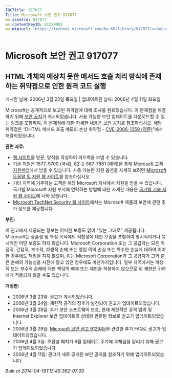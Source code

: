 ```yaml
---
TOCTitle: 917077
Title: Microsoft 보안 권고 917077
ms:assetid: 917077
ms:contentKeyID: 61229801
ms:mtpsurl: 'https://technet.microsoft.com/ko-KR/library/917077(v=Security.10)'
---
```




Microsoft 보안 권고 917077
==========================

HTML 개체의 예상치 못한 메서드 호출 처리 방식에 존재하는 취약점으로 인한 원격 코드 실행
---------------------------------------------------------------------------------------

게시된 날짜: 2006년 3월 23일 목요일 | 업데이트된 날짜: 2006년 4월 11일 화요일

Microsoft는 공개적으로 보고된 취약점에 대해 조사를 완료했습니다. 이 문제점을 해결하기 위해 [보안 공지](https://technet.microsoft.com/security/bulletin/ms06-013)가 게시되었습니다. 사용 가능한 보안 업데이트를 다운로드할 수 있는 링크를 포함하여, 이 문제점에 대한 자세한 내용은 [보안 공지](https://technet.microsoft.com/security/bulletin/ms06-013)를 참조하십시오. 해당 취약점은 “DHTML 메서드 호출 메모리 손상 취약점 - [CVE-2006-1359 (영문)](https://www.cve.mitre.org/cgi-bin/cvename.cgi?name=cve-2006-1359)”에서 해결되었습니다.

**관련 자료:**

-   [웹 사이트](https://support.microsoft.com/common/survey.aspx?scid=sw;en;1257&amp;showpage=1&amp;ws=technet&amp;sd=tech)를 방문, 양식을 작성하여 피드백을 보낼 수 있습니다.
-   기술 지원은 1577-9700 (국내), 82-2-567-7881 (해외)을 통해 [Microsoft 고객지원센터](https://go.microsoft.com/fwlink/?linkid=21131)에서 받을 수 있습니다. 사용 가능한 지원 옵션을 자세히 보려면 [Microsoft 도움말 및 지원 웹 사이트](https://support.microsoft.com/)를 참조하십시오.
-   기타 지역에 거주하는 고객은 해당 Microsoft 지사에서 지원을 받을 수 있습니다. 국가별 Microsoft 지원 부서에 연락하는 방법에 대한 자세한 내용은 [국가별 기술 지원 웹 사이트](https://go.microsoft.com/fwlink/?linkid=21155)에 나와 있습니다.
-   [Microsoft TechNet Security 웹 사이트](https://www.microsoft.com/korea/technet/security/)에서는 Microsoft 제품의 보안에 관한 추가 정보를 제공합니다.

**부인:**

이 권고에서 제공되는 정보는 어떠한 보증도 없이 "있는 그대로" 제공됩니다. Microsoft는 상품성 및 특정 목적에의 적합성에 대한 보증을 포함하여 명시적이거나 묵시적인 어떤 보증도 하지 않습니다. Microsoft Corporation 또는 그 공급자는 모든 직접적, 간접적, 부수적, 파생적 손해 또는 영업 이익 손실 또는 특수한 손실에 대하여 어떠한 경우에도 책임을 지지 않으며, 이는 Microsoft Corporation과 그 공급자가 그와 같은 손해의 가능성을 사전에 알고 있던 경우에도 마찬가지입니다. 일부 지역에서는 파생적 또는 부수적 손해에 대한 책임의 배제 또는 제한을 허용하지 않으므로 위 제한은 귀하에게 적용되지 않을 수도 있습니다.

**개정판:**

-   2006년 3월 23일: 권고가 게시되었습니다.
-   2006년 3월 24일: 제한적 공격의 징후가 발견되어 권고가 업데이트되었습니다.
-   2006년 3월 28일: 추가 보안 소프트웨어 보호, 현재 제한적인 공격 범위 및 Internet Explorer 보안 업데이트의 상태와 관련된 정보로 권고가 업데이트되었습니다.
-   2006년 3월 29일: [Microsoft 보안 권고 912945](https://technet.microsoft.com/security/advisory/912945)와 관련한 추가 FAQ로 권고가 업데이트되었습니다.
-   2006년 4월 3일: 호환성 패치가 6월 업데이트 주기에 교체됨을 알리기 위해 권고가 업데이트되었습니다.
-   2006년 4월 11일: 권고가 새로 공개된 보안 공지를 참조하기 위해 업데이트되었습니다.

*Built at 2014-04-18T13:49:36Z-07:00*
